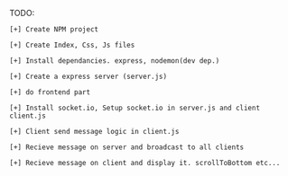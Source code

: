TODO: 

    [+] Create NPM project 

    [+] Create Index, Css, Js files

    [+] Install dependancies. express, nodemon(dev dep.)

    [+] Create a express server (server.js)

    [+] do frontend part

    [+] Install socket.io, Setup socket.io in server.js and client client.js

    [+] Client send message logic in client.js

    [+] Recieve message on server and broadcast to all clients

    [+] Recieve message on client and display it. scrollToBottom etc...
